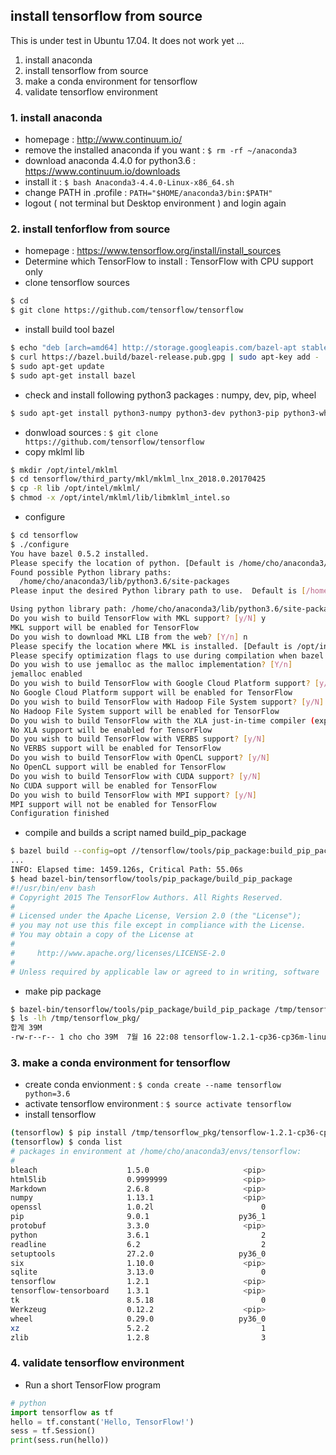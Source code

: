 ## install tensorflow from source

This is under test in Ubuntu 17.04. It does not work yet ...
1. install anaconda
2. install tensorflow from source
3. make a conda environment for tensorflow
4. validate tensorflow environment

### 1. install anaconda
- homepage : http://www.continuum.io/
- remove the installed anaconda if you want : ```$ rm -rf ~/anaconda3```
- download anaconda 4.4.0 for python3.6 : https://www.continuum.io/downloads
- install it : ```$ bash Anaconda3-4.4.0-Linux-x86_64.sh```
- change PATH in .profile : ```PATH="$HOME/anaconda3/bin:$PATH"```
- logout ( not terminal but Desktop environment ) and login again

### 2. install tenforflow from source
- homepage : https://www.tensorflow.org/install/install_sources
- Determine which TensorFlow to install : TensorFlow with CPU support only
- clone tensorflow sources
```bash
$ cd
$ git clone https://github.com/tensorflow/tensorflow 
```
- install build tool bazel
```bash
$ echo "deb [arch=amd64] http://storage.googleapis.com/bazel-apt stable jdk1.8" | sudo tee /etc/apt/sources.list.d/bazel.list
$ curl https://bazel.build/bazel-release.pub.gpg | sudo apt-key add -
$ sudo apt-get update
$ sudo apt-get install bazel
```
- check and install following python3 packages : numpy, dev, pip, wheel
```bash
$ sudo apt-get install python3-numpy python3-dev python3-pip python3-wheel
```
- donwload sources : ```$ git clone https://github.com/tensorflow/tensorflow```
- copy mklml lib
```bash
$ mkdir /opt/intel/mklml
$ cd tensorflow/third_party/mkl/mklml_lnx_2018.0.20170425
$ cp -R lib /opt/intel/mklml/
$ chmod -x /opt/intel/mklml/lib/libmklml_intel.so
```
- configure
```bash
$ cd tensorflow
$ ./configure
You have bazel 0.5.2 installed.
Please specify the location of python. [Default is /home/cho/anaconda3/bin/python]: 
Found possible Python library paths:
  /home/cho/anaconda3/lib/python3.6/site-packages
Please input the desired Python library path to use.  Default is [/home/cho/anaconda3/lib/python3.6/site-packages]

Using python library path: /home/cho/anaconda3/lib/python3.6/site-packages
Do you wish to build TensorFlow with MKL support? [y/N] y
MKL support will be enabled for TensorFlow
Do you wish to download MKL LIB from the web? [Y/n] n
Please specify the location where MKL is installed. [Default is /opt/intel/mklml]: 
Please specify optimization flags to use during compilation when bazel option "--config=opt" is specified [Default is -march=native]: 
Do you wish to use jemalloc as the malloc implementation? [Y/n] 
jemalloc enabled
Do you wish to build TensorFlow with Google Cloud Platform support? [y/N] 
No Google Cloud Platform support will be enabled for TensorFlow
Do you wish to build TensorFlow with Hadoop File System support? [y/N] 
No Hadoop File System support will be enabled for TensorFlow
Do you wish to build TensorFlow with the XLA just-in-time compiler (experimental)? [y/N] 
No XLA support will be enabled for TensorFlow
Do you wish to build TensorFlow with VERBS support? [y/N] 
No VERBS support will be enabled for TensorFlow
Do you wish to build TensorFlow with OpenCL support? [y/N] 
No OpenCL support will be enabled for TensorFlow
Do you wish to build TensorFlow with CUDA support? [y/N] 
No CUDA support will be enabled for TensorFlow
Do you wish to build TensorFlow with MPI support? [y/N] 
MPI support will not be enabled for TensorFlow
Configuration finished

```
- compile and builds a script named build_pip_package
```bash
$ bazel build --config=opt //tensorflow/tools/pip_package:build_pip_package
...
INFO: Elapsed time: 1459.126s, Critical Path: 55.06s
$ head bazel-bin/tensorflow/tools/pip_package/build_pip_package
#!/usr/bin/env bash
# Copyright 2015 The TensorFlow Authors. All Rights Reserved.
#
# Licensed under the Apache License, Version 2.0 (the "License");
# you may not use this file except in compliance with the License.
# You may obtain a copy of the License at
#
#     http://www.apache.org/licenses/LICENSE-2.0
#
# Unless required by applicable law or agreed to in writing, software
```
- make pip package
```bash
$ bazel-bin/tensorflow/tools/pip_package/build_pip_package /tmp/tensorflow_pkg
$ ls -lh /tmp/tensorflow_pkg/
합계 39M
-rw-r--r-- 1 cho cho 39M  7월 16 22:08 tensorflow-1.2.1-cp36-cp36m-linux_x86_64.whl
```

### 3. make a conda environment for tensorflow
- create conda envionment : ```$ conda create --name tensorflow python=3.6```
- activate tensorflow environment : ```$ source activate tensorflow```
- install tensorflow 
```bash
(tensorflow) $ pip install /tmp/tensorflow_pkg/tensorflow-1.2.1-cp36-cp36m-linux_x86_64.whl
(tensorflow) $ conda list
# packages in environment at /home/cho/anaconda3/envs/tensorflow:
#
bleach                    1.5.0                     <pip>
html5lib                  0.9999999                 <pip>
Markdown                  2.6.8                     <pip>
numpy                     1.13.1                    <pip>
openssl                   1.0.2l                        0  
pip                       9.0.1                    py36_1  
protobuf                  3.3.0                     <pip>
python                    3.6.1                         2  
readline                  6.2                           2  
setuptools                27.2.0                   py36_0  
six                       1.10.0                    <pip>
sqlite                    3.13.0                        0  
tensorflow                1.2.1                     <pip>
tensorflow-tensorboard    1.3.1                     <pip>
tk                        8.5.18                        0  
Werkzeug                  0.12.2                    <pip>
wheel                     0.29.0                   py36_0  
xz                        5.2.2                         1  
zlib                      1.2.8                         3
```

### 4. validate tensorflow environment
- Run a short TensorFlow program
```python
# python
import tensorflow as tf
hello = tf.constant('Hello, TensorFlow!')
sess = tf.Session()
print(sess.run(hello))
```

